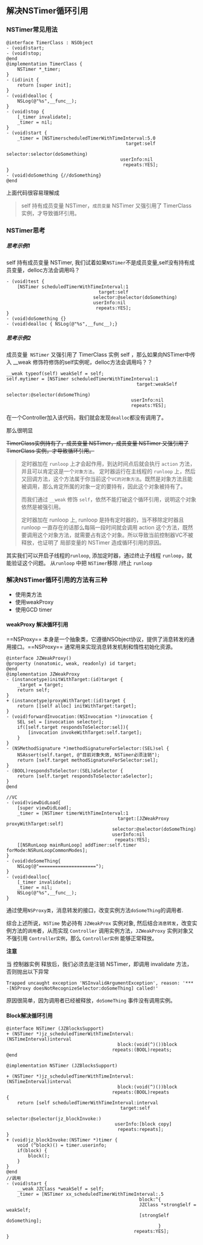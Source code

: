 ## 解决NSTimer循环引用

### NSTimer常见用法

```
@interface TimerClass : NSObject
- (void)start;
- (void)stop;
@end
@implementation TimerClass {
    NSTimer *_timer;
}
- (id)init {
    return [super init];
}
- (void)dealloc {
    NSLog(@"%s",__func__);
}
- (void)stop {
    [_timer invalidate];
    _timer = nil;
}
- (void)start {
    _timer = [NSTimerscheduledTimerWithTimeInterval:5.0 
                                            target:self  
                                          selector:selector(doSomething) 
                                          userInfo:nil 
                                           repeats:YES];
}
- (void)doSomething {//doSomething}
@end
```
 
上面代码很容易理解成

>  self 持有成员变量 NSTimer，`成员变量` NSTimer 又强引用了 TimerClass 实例，才导致循环引用。

### NSTimer思考

##### 思考示例1

self 持有成员变量 NSTimer, 我们试着如果`NSTimer`不是成员变量,self没有持有成员变量，delloc方法会调用吗？

```
- (void)test {
    [NSTimer scheduledTimerWithTimeInterval:1
                                  target:self
                                selector:@selector(doSomething)
                                userInfo:nil
                                 repeats:YES];
}
- (void)doSomething {}
- (void)dealloc { NSLog(@"%s",__func__);}
```

##### 思考示例2

成员变量` NSTimer` 又强引用了 TimerClass 实例 self ，那么如果向NSTimer中传入 __weak 修饰符修饰的self实例呢，delloc方法会调用吗？？

```
__weak typeof(self) weakSelf = self;
self.mytimer = [NSTimer scheduledTimerWithTimeInterval:1 
                                                target:weakSelf 
                                              selector:@selector(doSomeThing) 
                                              userInfo:nil 
                                              repeats:YES];
```

在一个Controller加入该代码，我们就会发现`dealloc`都没有调用了。


那么很明显

~~TimerClass实例持有了，成员变量 NSTimer，成员变量 NSTimer 又强引用了 TimerClass 实例，才导致循环引用。~~

 
>  定时器加在 `runloop` 上才会起作用，到达时间点后就会执行 `action` 方法，并且可以肯定这是一个`对象方法`。 定时器运行在主线程的 `runloop` 上，然后又回调方法，这个方法属于你当前这个`VC的对象方法`。既然是对象方法且能被调用，那么肯定所属的对象一定的要持有，因此这个对象被持有了。
>  
>  而我们通过 `__weak` 修饰 `self`，依然不能打破这个循环引用，说明这个对象依然是被强引用。
>  
> 定时器加在 runloop 上, runloop 是持有定时器的，当不移除定时器且 runloop 一直存在的话那么每隔一段时间就会调用 action 这个方法，既然要调用这个对象方法，就需要占有这个对象。所以导致当前控制器VC不被释放，也证明了 局部变量的 NSTimer 造成循环引用的原因。

 
其实我们可以开启子线程的`runloop`, 添加定时器，通过终止子线程 `runloop`，就能验证这个问题。
从`runloop` 中把 `NSTimer`移除 /终止 `runloop`
 
 
### 解决NSTimer循环引用的方法有三种

- 使用类方法
- 使用weakProxy
- 使用GCD timer

#### weakProxy 解决循环引用

==NSProxy== 本身是一个抽象类，它遵循NSObject协议，提供了消息转发的通用接口。==NSProxy== 通常用来实现消息转发机制和惰性初始化资源。


```
@interface JZWeakProxy()
@property (nonatomic, weak, readonly) id target;
@end
@implementation JZWeakProxy
- (instancetype)initWithTarget:(id)target {
    _target = target;
    return self;
}
+ (instancetype)proxyWithTarget:(id)target {
    return [[self alloc] initWithTarget:target];
}
- (void)forwardInvocation:(NSInvocation *)invocation {
    SEL sel = [invocation selector];
    if([self.target respondsToSelector:sel]){
        [invocation invokeWithTarget:self.target];
    }
}
- (NSMethodSignature *)methodSignatureForSelector:(SEL)sel {
    NSAssert(self.target, @"目前对象失效, NSTimer必须注销");
    return [self.target methodSignatureForSelector:sel];
}
- (BOOL)respondsToSelector:(SEL)aSelector {
    return [self.target respondsToSelector:aSelector];
}
@end

//VC
- (void)viewDidLoad{
    [super viewDidLoad];
    _timer = [NSTimer timerWithTimeInterval:1
                                         target:[JZWeakProxy proxyWithTarget:self]
                                       selector:@selector(doSomeThing)
                                       userInfo:nil
                                        repeats:YES];
    [[NSRunLoop mainRunLoop] addTimer:self.timer forMode:NSRunLoopCommonModes];
}
- (void)doSomeThing{
    NSLog(@"=====================");
}
- (void)dealloc{
    [_timer invalidate];
    _timer = nil;
    NSLog(@"%s",__func__);
}
```

通过使用`NSProxy类`，消息转发的接口，改变实例方法`doSomeThing`的调用者.

综合上述所说，`NSTime` 势必持有 `JZWeakProx` 实例对象, 然后结合`消息转发`，改变实例方法的`调用`者，从而实现 `Controller` 调用实例方法，`JZWeakProxy` 实例对象又不强引用 `Controller实例`，那么 `Controller实例` 能够正常释放。

**注意**

当 控制器实例 释放后，我们必须去是注销 NSTimer，即调用 invalidate 方法，否则抛出以下异常

```
Trapped uncaught exception 'NSInvalidArgumentException', reason: '*** -[NSProxy doesNotRecognizeSelector:doSomeThing] called!'
```
原因很简单，因为调用者已经被释放，`doSomeThing` 事件没有调用实例。

#### Block解决循环引用


```
@interface NSTimer (JZBlocksSupport)
+ (NSTimer *)jz_scheduledTimerWithTimeInterval:(NSTimeInterval)interval
                                         block:(void(^)())block
                                       repeats:(BOOL)repeats;
@end

@implementation NSTimer (JZBlocksSupport)

+ (NSTimer *)jz_scheduledTimerWithTimeInterval:(NSTimeInterval)interval
                                         block:(void(^)())block
                                       repeats:(BOOL)repeats
{
    return [self scheduledTimerWithTimeInterval:interval
                                          target:self
                                        selector:@selector(jz_blockInvoke:)
                                        userInfo:[block copy]
                                         repeats:repeats];
}
+ (void)jz_blockInvoke:(NSTimer *)timer {
    void (^block)() = timer.userinfo;
    if(block) {
        block();
    }
}
@end
//调用
- (void)start {
    __weak JZClass *weakSelf = self;
    _timer = [NSTimer xx_scheduledTimerWithTimeInterval:.5
                                                 block:^{
                                                 JZClass *strongSelf = weakSelf;
                                                 [strongSelf doSomething];
                                                        }
                                               repeats:YES];
}
```


